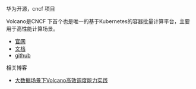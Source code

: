 
华为开源，cncf 项目

Volcano是CNCF 下首个也是唯一的基于Kubernetes的容器批量计算平台，主要用于高性能计算场景。

- [官网](https://volcano.sh/zh/)
- [文档](https://volcano.sh/zh/docs/)
- [github](https://github.com/volcano-sh/volcano)

相关博客

- [大数据场景下Volcano高效调度能力实践](https://zhuanlan.zhihu.com/p/346781724)
